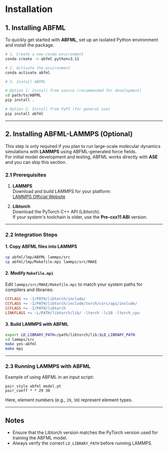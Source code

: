 # Installation

## 1. Installing ABFML

To quickly get started with **ABFML**, set up an isolated Python environment and install the package.

```bash
# 1. Create a new conda environment
conda create -n abfml python=3.11

# 2. Activate the environment
conda activate abfml

# 3. Install ABFML

# Option 1: Install from source (recommended for development)
cd path/to/ABFML
pip install .

# Option 2: Install from PyPI (for general use)
pip install abfml
```

---

## 2. Installing ABFML-LAMMPS (Optional)

This step is only required if you plan to run large-scale molecular dynamics simulations 
with **LAMMPS** using ABFML-generated force fields.  
For initial model development and testing, ABFML works directly with **ASE** and you can skip this section.

### 2.1 Prerequisites

1. **LAMMPS**  
   Download and build LAMMPS for your platform:  
   [LAMMPS Official Website](https://lammps.sandia.gov/)

2. **Libtorch**  
   Download the PyTorch C++ API (Libtorch).  
   If your system's toolchain is older, use the **Pre-cxx11 ABI** version.

---

### 2.2 Integration Steps

#### 1. Copy ABFML files into LAMMPS
```bash
cp abfml/lmp/ABFML lammps/src
cp abfml/lmp/Makefile.mpi lammps/src/MAKE
```

#### 2. Modify `Makefile.mpi`
Edit `lammps/src/MAKE/Makefile.mpi` to match your system paths for compilers and libraries:
```makefile
CCFLAGS += -I/PATH/libtorch/include/
CCFLAGS += -I/PATH/libtorch/include/torch/csrc/api/include/
CCFLAGS += -I/PATH/libtorch
LINKFLAGS += -L/PATH/libtorch/lib/ -ltorch -lc10 -ltorch_cpu
```

#### 3. Build LAMMPS with ABFML
```bash
export LD_LIBRARY_PATH=/path/libtorch/lib:$LD_LIBRARY_PATH
cd lammps/src
make yes-abfml
make mpi
```

---

### 2.3 Running LAMMPS with ABFML
Example of using ABFML in an input script:
```lammps
pair_style abfml model.pt
pair_coeff * * 29 30
```
Here, element numbers (e.g., `29`, `30`) represent element types.

---

## Notes
- Ensure that the Libtorch version matches the PyTorch version used for training the ABFML model.
- Always verify the correct `LD_LIBRARY_PATH` before running LAMMPS.
